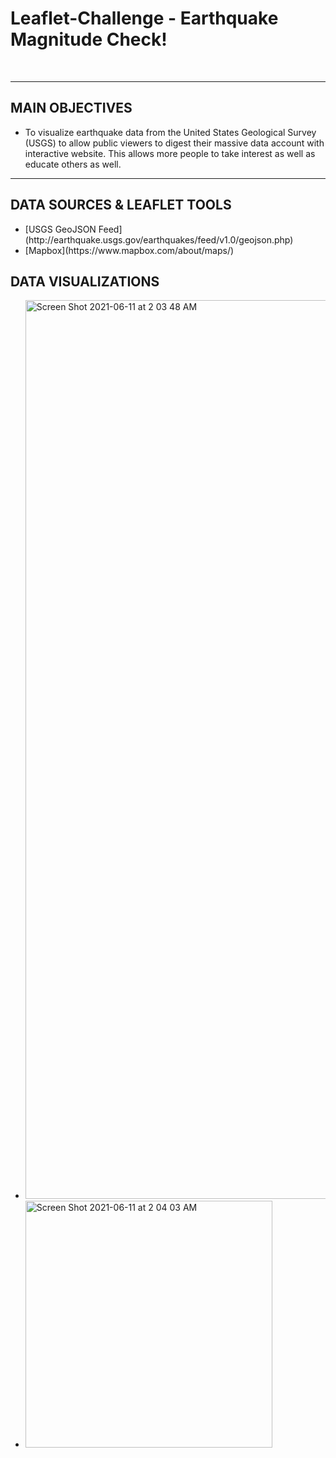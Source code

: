 # Leaflet-Challenge - Earthquake Magnitude Check!

<br>

<hr>

## MAIN OBJECTIVES
<ul>
    <li>To visualize earthquake data from the United States Geological Survey (USGS) to allow public viewers to digest their massive data account with interactive website. This allows more people to take interest as well as educate others as well.</li>

</ul>
<hr>

## DATA SOURCES & LEAFLET TOOLS 
<ul>
    <li>[USGS GeoJSON Feed](http://earthquake.usgs.gov/earthquakes/feed/v1.0/geojson.php)</li>
    <li>[Mapbox](https://www.mapbox.com/about/maps/)</li>

</ul>

## DATA VISUALIZATIONS
<ul>
    <li><img width="1438" alt="Screen Shot 2021-06-11 at 2 03 48 AM" src="https://user-images.githubusercontent.com/74644774/121662416-2b76b780-ca5a-11eb-9d6d-452104e3fd4a.png">
</li>
    <li><img width="395" alt="Screen Shot 2021-06-11 at 2 04 03 AM" src="https://user-images.githubusercontent.com/74644774/121662468-3b8e9700-ca5a-11eb-9b34-4d7012558bba.png">
</li>
</ul>


